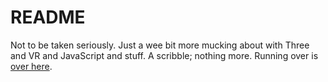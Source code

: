 # README

Not to be taken seriously. Just a wee bit more mucking about with Three and
VR and JavaScript and stuff. A scribble; nothing more. Running over is [over
here](https://blog.davep.org/vrMandelbrot/).

[//]: # (README.md ends here)
